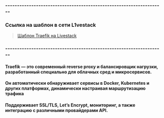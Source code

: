 ### -------------------------------------------------------------------
### Ссылка на шаблон в сети L1vestack
> [Шаблон Traefik на Livestack](https://console.l1vestack.ru/template/traefik)

### -------------------------------------------------------------------

#### Traefik — это современный reverse proxy и балансировщик нагрузки, разработанный специально для облачных сред и микросервисов.
#### Он автоматически обнаруживает сервисы в Docker, Kubernetes и других платформах, динамически настраивая маршрутизацию трафика
#### Поддерживает SSL/TLS, Let’s Encrypt, мониторинг, а также интеграцию с различными провайдерами API.